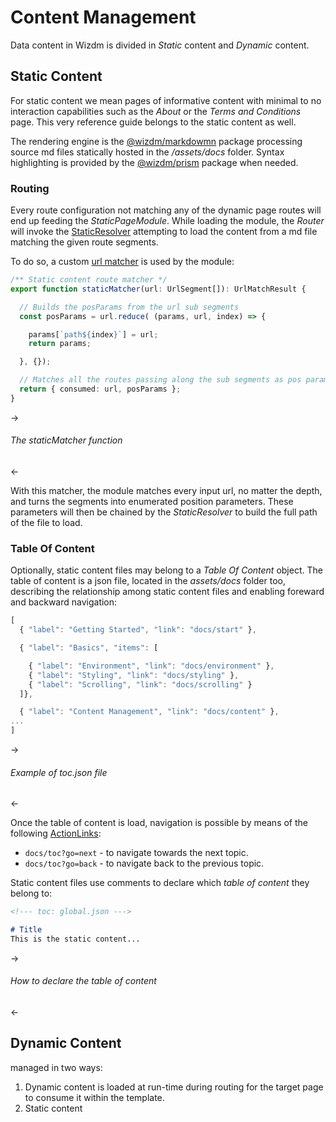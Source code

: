 <!-- toc: reference.json -->

# Content Management
Data content in Wizdm is divided in *Static* content and *Dynamic* content. 

## Static Content
For static content we mean pages of informative content with minimal to no interaction capabilities such as the *About* or the *Terms and Conditions* page. This very reference guide belongs to the static content as well. 

The rendering engine is the [@wizdm/markdowmn](docs/content/markdown) package processing source md files statically hosted in the */assets/docs* folder. Syntax highlighting is provided by the [@wizdm/prism](docs/content/prism) package when needed. 

### Routing
Every route configuration not matching any of the dynamic page routes will end up feeding the *StaticPageModule*. While loading the module, the *Router* will invoke the [StaticResolver]() attempting to load the content from a md file matching the given route segments. 

To do so, a custom [url matcher](https://angular.io/api/router/UrlMatcher) is used by the module:

```typescript
/** Static content route matcher */
export function staticMatcher(url: UrlSegment[]): UrlMatchResult {

  // Builds the posParams from the url sub segments
  const posParams = url.reduce( (params, url, index) => {

    params[`path${index}`] = url;
    return params;

  }, {});

  // Matches all the routes passing along the sub segments as pos parameters
  return { consumed: url, posParams };
}
```
->
###### The staticMatcher function
<-

With this matcher, the module matches every input url, no matter the depth, and turns the segments into enumerated position parameters. These parameters will then be chained by the *StaticResolver* to build the full path of the file to load.

### Table Of Content
Optionally, static content files may belong to a *Table Of Content* object. The table of content is a json file, located in the *assets/docs* folder too, describing the relationship among static content files and enabling foreward and backward navigation: 

```javascript
[
  { "label": "Getting Started", "link": "docs/start" },

  { "label": "Basics", "items": [

    { "label": "Environment", "link": "docs/environment" },
    { "label": "Styling", "link": "docs/styling" },
    { "label": "Scrolling", "link": "docs/scrolling" }
  ]},

  { "label": "Content Management", "link": "docs/content" },
...
]
```
->
###### Example of toc.json file
<-

Once the table of content is load, navigation is possible by means of the following [ActionLinks](docs/navigator/actionlink):
* `docs/toc?go=next` - to navigate towards the next topic.
* `docs/toc?go=back` - to navigate back to the previous topic.

Static content files use comments to declare which *table of content* they belong to:
```markdown
<!--- toc: global.json --->

# Title
This is the static content...
```
->
###### How to declare the *table of content*
<-

## Dynamic Content
managed in two ways:
1. Dynamic content is loaded at run-time during routing for the target page to consume it within the template.
1. Static content
